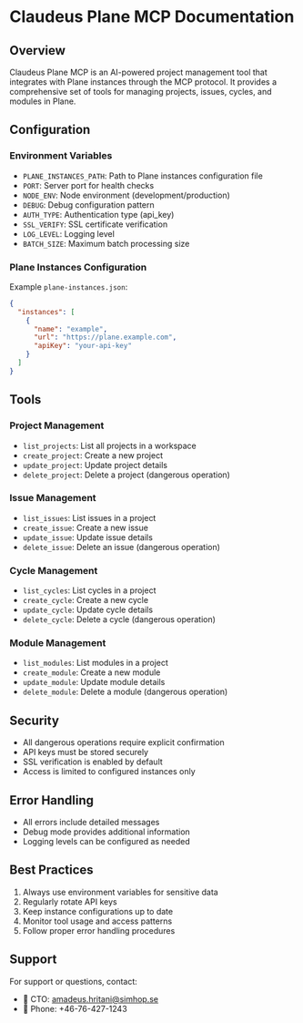 # Claudeus Plane MCP Documentation

## Overview

Claudeus Plane MCP is an AI-powered project management tool that integrates with Plane instances through the MCP protocol. It provides a comprehensive set of tools for managing projects, issues, cycles, and modules in Plane.

## Configuration

### Environment Variables

- `PLANE_INSTANCES_PATH`: Path to Plane instances configuration file
- `PORT`: Server port for health checks
- `NODE_ENV`: Node environment (development/production)
- `DEBUG`: Debug configuration pattern
- `AUTH_TYPE`: Authentication type (api_key)
- `SSL_VERIFY`: SSL certificate verification
- `LOG_LEVEL`: Logging level
- `BATCH_SIZE`: Maximum batch processing size

### Plane Instances Configuration

Example `plane-instances.json`:
```json
{
  "instances": [
    {
      "name": "example",
      "url": "https://plane.example.com",
      "apiKey": "your-api-key"
    }
  ]
}
```

## Tools

### Project Management

- `list_projects`: List all projects in a workspace
- `create_project`: Create a new project
- `update_project`: Update project details
- `delete_project`: Delete a project (dangerous operation)

### Issue Management

- `list_issues`: List issues in a project
- `create_issue`: Create a new issue
- `update_issue`: Update issue details
- `delete_issue`: Delete an issue (dangerous operation)

### Cycle Management

- `list_cycles`: List cycles in a project
- `create_cycle`: Create a new cycle
- `update_cycle`: Update cycle details
- `delete_cycle`: Delete a cycle (dangerous operation)

### Module Management

- `list_modules`: List modules in a project
- `create_module`: Create a new module
- `update_module`: Update module details
- `delete_module`: Delete a module (dangerous operation)

## Security

- All dangerous operations require explicit confirmation
- API keys must be stored securely
- SSL verification is enabled by default
- Access is limited to configured instances only

## Error Handling

- All errors include detailed messages
- Debug mode provides additional information
- Logging levels can be configured as needed

## Best Practices

1. Always use environment variables for sensitive data
2. Regularly rotate API keys
3. Keep instance configurations up to date
4. Monitor tool usage and access patterns
5. Follow proper error handling procedures

## Support

For support or questions, contact:
- 📧 CTO: amadeus.hritani@simhop.se
- 📱 Phone: +46-76-427-1243 